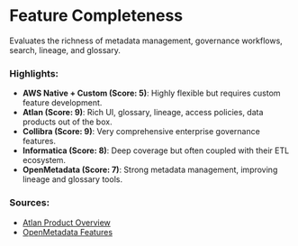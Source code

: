# Feature Completeness

Evaluates the richness of metadata management, governance workflows, search, lineage, and glossary.

### Highlights:

- **AWS Native + Custom (Score: 5)**: Highly flexible but requires custom feature development.
- **Atlan (Score: 9)**: Rich UI, glossary, lineage, access policies, data products out of the box.
- **Collibra (Score: 9)**: Very comprehensive enterprise governance features.
- **Informatica (Score: 8)**: Deep coverage but often coupled with their ETL ecosystem.
- **OpenMetadata (Score: 7)**: Strong metadata management, improving lineage and glossary tools.

### Sources:
- [Atlan Product Overview](https://atlan.com/product/)
- [OpenMetadata Features](https://openmetadata.io/docs/features)
